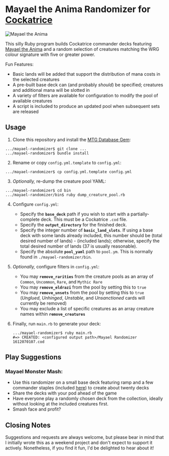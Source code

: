 # Mayael the Anima Randomizer for [Cockatrice](https://cockatrice.github.io/)

![Mayael the Anima](https://c1.scryfall.com/file/scryfall-cards/normal/front/3/0/309d95ad-e46c-4407-894d-d4cfdc7017f8.jpg?1562905228 "Mayael the Anima")

This silly Ruby program builds Cockatrice commander decks featuring [Mayael the Anima](https://gatherer.wizards.com/Pages/Card/Details.aspx?multiverseid=376407) and a random selection of creatures matching the WRG colour signature with five or greater power.

Fun Features:
* Basic lands will be added that support the distribution of mana costs in the selected creatures
* A pre-built base deck can (and probably *should*) be specified; creatures and additional mana will be slotted in
* A variety of filters are available for configuration to modify the pool of available creatures
* A script is included to produce an updated pool when subsequent sets are released

## Usage

1. Clone this repository and install the [MTG Database Gem](https://github.com/sgtFloyd/mtg-db):

  ```terminal
  .../mayael-randomizer$ git clone ...
  .../mayael-randomizer$ bundle install
  ```

2. Rename or copy `config.yml.template` to `config.yml`:

  ```terminal
  .../mayael-randomizer$ cp config.yml.template config.yml
  ```

3. *Optionally,* re-dump the creature pool YAML:

  ```terminal
  .../mayael-randomizer$ cd bin
  .../mayael-randomizer/bin$ ruby dump_creature_pool.rb
  ```

4. Configure `config.yml`:
   * Specify the **`base_deck`** path if you wish to start with a partially-complete deck.  This must be a Cockatrice `.cod` file.
   * Specify the **`output_directory`** for the finished deck.
   * Specify the integer number of **`basic_land_slots`**.  If using a base deck with some lands already included, this number should be (total desired number of lands) - (included lands); otherwise, specify the total desired number of lands (37 is usually reasonable).
   * Specify the absolute **`pool_yaml`** path to `pool.ym`.  This is normally found in `./mayael-randomizer/bin`.

5. *Optionally,* configure filters in `config.yml`:
   * You may **`remove_rarities`** from the creature pools as an array of `Common`, `Uncommon`, `Rare`, and `Mythic Rare`
   * You may **`remove_eldrazi`** from the pool by setting this to `true`
   * You may **`remove_unsets`** from the pool by setting this to `true` (*Unglued*, *Unhinged*, *Unstable*, and *Unsanctioned* cards will currently be removed)
   * You may exclude a list of specific creatures as an array creature names within **`remove_creatures`**

6. Finally, run `main.rb` to generate your deck:
   ```terminal
   .../mayael-randomizer$ ruby main.rb
   #=> CREATED: <configured output path>/Mayael Randomizer 1612070107.cod
   ```

## Play Suggestions

### Mayael Monster Mash:

* Use this randomizer on a small base deck featuring ramp and a few commander staples (included [here](./sample_base_decks/base.cod)) to create about twenty decks
* Share the decks with your pod ahead of the game
* Have everyone play a randomly chosen deck from the collection, ideally without looking at the included creatures first.
* Smash face and profit?

## Closing Notes
Suggestions and requests are always welcome, but please bear in mind that I initially wrote this as a weekend project and don't expect to support it actively.  Nonetheless, if you find it fun, I'd be delighted to hear about it!

